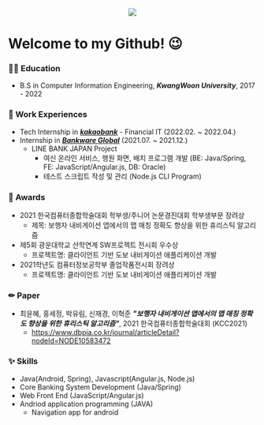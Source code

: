 <div align=center>
<a href="https://hits.seeyoufarm.com"><img src="https://hits.seeyoufarm.com/api/count/incr/badge.svg?url=https%3A%2F%2Fgithub.com%2Fyunhye-choi%2Fhit-counter&count_bg=%23FF9797&title_bg=%23656565&icon=&icon_color=%23FF0000&title=hits&edge_flat=false"/></a>
</div>

# Welcome to my Github! 😉 


### 👩‍🎓 Education
* B.S in Computer Information Engineering, ***KwangWoon University***, 2017 - 2022 
### 🏢 Work Experiences
* Tech Internship in ***[kakaobank](https://www.kakaobank.com/)*** - Financial IT (2022.02. ~ 2022.04.) 
* Internship in ***[Bankware Global](https://bankwareglobal.com/)*** (2021.07. ~ 2021.12.) 
  - LINE BANK JAPAN Project 
    - 여신 온라인 서비스, 행원 화면, 배치 프로그램 개발 (BE: Java/Spring, FE: JavaScript/Angular.js, DB: Oracle)
    - 테스트 스크립트 작성 및 관리 (Node.js CLI Program) 
### 🥇 Awards
* 2021 한국컴퓨터종합학술대회 학부생/주니어 논문경진대회 학부생부문 장려상
  - 제목: 보행자 내비게이션 앱에서의 맵 매칭 정확도 향상을 위한 휴리스틱 알고리즘
* 제5회 광운대학교 산학연계 SW프로젝트 전시회 우수상
  - 프로젝트명: 클라이언트 기반 도보 내비게이션 애플리케이션 개발
* 2021학년도 컴퓨터정보공학부 졸업작품전시회 장려상
  - 프로젝트명: 클라이언트 기반 도보 내비게이션 애플리케이션 개발
### ✏ Paper
* 최윤혜, 홍세정, 박유림, 신재경, 이혁준 ***"보행자 내비게이션 앱에서의 맵 매칭 정확도 향상을 위한 휴리스틱 알고리즘"***, 2021 한국컴퓨터종합학술대회 (KCC2021)
  - https://www.dbpia.co.kr/journal/articleDetail?nodeId=NODE10583472
### ✨ Skills
* Java(Android, Spring), Javascript(Angular.js, Node.js)
* Core Banking System Development (Java/Spring)
* Web Front End (JavaScript/Angular.js)
* Andriod application programming (JAVA)
  - Navigation app for android
